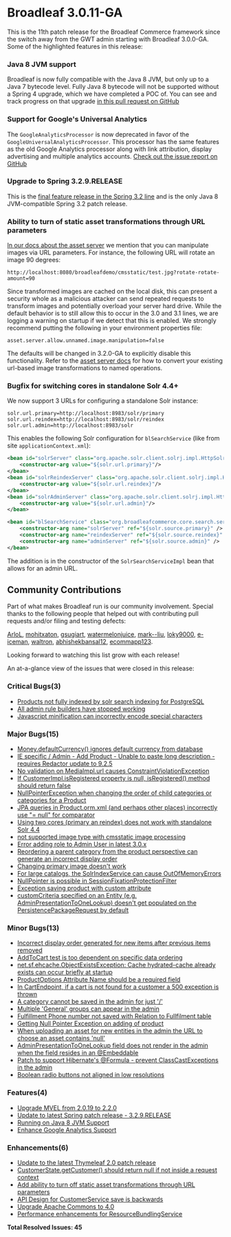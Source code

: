# Broadleaf 3.0.11-GA

This is the 11th patch release for the Broadleaf Commerce framework since the switch away from the GWT admin starting with Broadleaf 3.0.0-GA. Some of the highlighted features in this release:

### Java 8 **JVM** support
 Broadleaf is now fully compatible with the Java 8 JVM, but only up to a Java 7 bytecode level. Fully Java 8 bytecode will not be supported without a Spring 4 upgrade, which we have completed a POC of. You can see and track progress on that upgrade [in this pull request on GitHub](https://github.com/BroadleafCommerce/BroadleafCommerce/pull/930)

### Support for Google's Universal Analytics
The `GoogleAnalyticsProcessor` is now deprecated in favor of the `GoogleUniversalAnalyticsProcessor`. This processor has the same features as the old Google Analytics processor along with link attribution, display advertising and multiple analytics accounts. [Check out the issue report on GitHub](https://github.com/BroadleafCommerce/BroadleafCommerce/issues/861)

### Upgrade to Spring 3.2.9.RELEASE
This is the [final feature release in the Spring 3.2 line](https://spring.io/blog/2014/05/20/spring-framework-4-0-5-3-2-9-released-next-stop-4-1) and is the only Java 8 JVM-compatible Spring 3.2 patch release.

### Ability to turn of static asset transformations through URL parameters
[In our docs about the asset server](http://www.broadleafcommerce.com/docs/core/current/broadleaf-concepts/additional-configuration/asset-server-configuration) we mention that you can manipulate images via URL parameters. For instance, the following URL will rotate an image 90 degrees:

```
http://localhost:8080/broadleafdemo/cmsstatic/test.jpg?rotate-rotate-amount=90
```

Since transformed images are cached on the local disk, this can present a security whole as a malicious attacker can send repeated requests to transform images and potentially overload your server hard drive. While the default behavior is to still allow this to occur in the 3.0 and 3.1 lines, we are logging a warning on startup if we detect that this is enabled. We strongly recommend putting the following in your environment properties file:

```config
asset.server.allow.unnamed.image.manipulation=false
```

The defaults will be changed in 3.2.0-GA to explicitly disable this functionality. Refer to the [asset server docs](http://www.broadleafcommerce.com/docs/core/current/broadleaf-concepts/additional-configuration/asset-server-configuration) for how to convert your existing url-based image transformations to named operations.

### Bugfix for switching cores in standalone Solr 4.4+
We now support 3 URLs for configuring a standalone Solr instance:

```config
solr.url.primary=http://localhost:8983/solr/primary
solr.url.reindex=http://localhost:8983/solr/reindex
solr.url.admin=http://localhost:8983/solr
```

This enables the following Solr configuration for `blSearchService` (like from site `applicationContext.xml`):

```xml
<bean id="solrServer" class="org.apache.solr.client.solrj.impl.HttpSolrServer">
    <constructor-arg value="${solr.url.primary}"/>
</bean>
<bean id="solrReindexServer" class="org.apache.solr.client.solrj.impl.HttpSolrServer">
    <constructor-arg value="${solr.url.reindex}"/>
</bean>
<bean id="solrAdminServer" class="org.apache.solr.client.solrj.impl.HttpSolrServer">
    <constructor-arg value="${solr.url.admin}"/>
</bean>

<bean id="blSearchService" class="org.broadleafcommerce.core.search.service.solr.SolrSearchServiceImpl">
    <constructor-arg name="solrServer" ref="${solr.source.primary}" />
    <constructor-arg name="reindexServer" ref="${solr.source.reindex}" />
    <constructor-arg name="adminServer" ref="${solr.source.admin}" />
</bean>
```

The addition is in the constructor of the `SolrSearchServiceImpl` bean that allows for an admin URL.

## Community Contributions
Part of what makes Broadleaf run is our community involvement. Special thanks to the following people that helped out with contributing pull requests and/or filing and testing defects:

[ArloL](https://github.com/ArloL), [mohitxaton](https://github.com/mohitxaton), [gsugiart](https://github.com/gsugiart), [watermelonjuice](https://github.com/watermelonjuice), [mark--liu](https://github.com/mark--liu), [loky9000](https://github.com/loky9000), [e-iceman](https://github.com/e-iceman), [waltron](https://github.com/waltron), [abhishekbansal12](https://github.com/abhishekbansal12), [ecommapp123](https://github.com/ecommapp123).

Looking forward to watching this list grow with each release!

An at-a-glance view of the issues that were closed in this release:

### Critical Bugs(3)
- [Products not fully indexed by solr search indexing for PostgreSQL](https://github.com/BroadleafCommerce/BroadleafCommerce/issues/844)
- [All admin rule builders have stopped working](https://github.com/BroadleafCommerce/BroadleafCommerce/issues/836)
- [Javascript minification can incorrectly encode special characters](https://github.com/BroadleafCommerce/BroadleafCommerce/issues/800)

### Major Bugs(15)
- [Money.defaultCurrency() ignores default currency from database](https://github.com/BroadleafCommerce/BroadleafCommerce/issues/938)
- [IE specific / Admin - Add Product - Unable to paste long description - requires Redactor update to 9.2.5](https://github.com/BroadleafCommerce/BroadleafCommerce/issues/931)
- [No validation on MediaImpl.url causes ConstraintViolationException](https://github.com/BroadleafCommerce/BroadleafCommerce/issues/908)
- [If CustomerImpl.isRegistered property is null, isRegistered() method should return false](https://github.com/BroadleafCommerce/BroadleafCommerce/issues/896)
- [NullPointerException when changing the order of child categories or categories for a Product](https://github.com/BroadleafCommerce/BroadleafCommerce/issues/886)
- [JPA queries in Product.orm.xml (and perhaps other places) incorrectly use "= null" for comparator](https://github.com/BroadleafCommerce/BroadleafCommerce/issues/840)
- [Using two cores (primary an reindex)  does not work with standalone Solr 4.4](https://github.com/BroadleafCommerce/BroadleafCommerce/issues/819)
- [not supported image type with cmsstatic image processing](https://github.com/BroadleafCommerce/BroadleafCommerce/issues/798)
- [Error adding role to Admin User in latest 3.0.x](https://github.com/BroadleafCommerce/BroadleafCommerce/issues/788)
- [Reordering a parent category from the product perspective can generate an incorrect display order](https://github.com/BroadleafCommerce/BroadleafCommerce/issues/778)
- [Changing primary image doesn't work](https://github.com/BroadleafCommerce/BroadleafCommerce/issues/771)
- [For large catalogs, the SolrIndexService can cause OutOfMemoryErrors](https://github.com/BroadleafCommerce/BroadleafCommerce/issues/762)
- [NullPointer is possible in SessionFixationProtectionFilter ](https://github.com/BroadleafCommerce/BroadleafCommerce/issues/757)
- [Exception saving product with custom attribute](https://github.com/BroadleafCommerce/BroadleafCommerce/issues/735)
- [customCriteria specified on an Entity (e.g. AdminPresentationToOneLookup) doesn't get populated on the PersistencePackageRequest by default ](https://github.com/BroadleafCommerce/BroadleafCommerce/issues/792)

### Minor Bugs(13)
- [Incorrect display order generated for new items after previous items removed](https://github.com/BroadleafCommerce/BroadleafCommerce/issues/957)
- [AddToCart test is too dependent on specific data ordering](https://github.com/BroadleafCommerce/BroadleafCommerce/issues/904)
- [net.sf.ehcache.ObjectExistsException: Cache hydrated-cache already exists can occur briefly at startup](https://github.com/BroadleafCommerce/BroadleafCommerce/issues/875)
- [ProductOptions Attribute Name should be a required field](https://github.com/BroadleafCommerce/BroadleafCommerce/issues/874)
- [In CartEndpoint, if a cart is not found for a customer a 500 exception is thrown](https://github.com/BroadleafCommerce/BroadleafCommerce/issues/787)
- [A category cannot be saved in the admin for just '/'](https://github.com/BroadleafCommerce/BroadleafCommerce/issues/768)
- [Multiple 'General' groups can appear in the admin](https://github.com/BroadleafCommerce/BroadleafCommerce/issues/729)
- [Fulfillment Phone number not saved with Relation to Fullfilment table](https://github.com/BroadleafCommerce/BroadleafCommerce/issues/674)
- [Getting Null Pointer Exception on adding of product](https://github.com/BroadleafCommerce/BroadleafCommerce/issues/660)
- [When uploading an asset for new entities in the admin the URL to choose an asset contains 'null'](https://github.com/BroadleafCommerce/BroadleafCommerce/issues/490)
- [AdminPresentationToOneLookup field does not render in the admin when the field resides in an @Embeddable](https://github.com/BroadleafCommerce/BroadleafCommerce/issues/946)
- [Patch to support Hibernate's @Formula - prevent ClassCastExceptions in the admin](https://github.com/BroadleafCommerce/BroadleafCommerce/issues/898)
- [Boolean radio buttons not aligned in low resolutions](https://github.com/BroadleafCommerce/BroadleafCommerce/issues/877)

### Features(4)
- [Upgrade MVEL from 2.0.19 to 2.2.0](https://github.com/BroadleafCommerce/BroadleafCommerce/issues/906)
- [Update to latest Spring patch release - 3.2.9.RELEASE](https://github.com/BroadleafCommerce/BroadleafCommerce/issues/905)
- [Running on Java 8 JVM Support](https://github.com/BroadleafCommerce/BroadleafCommerce/issues/873)
- [Enhance Google Analytics Support](https://github.com/BroadleafCommerce/BroadleafCommerce/issues/861)

### Enhancements(6)
- [Update to the latest Thymeleaf 2.0 patch release](https://github.com/BroadleafCommerce/BroadleafCommerce/issues/928)
- [CustomerState.getCustomer() should return null if not inside a request context](https://github.com/BroadleafCommerce/BroadleafCommerce/issues/900)
- [Add ability to turn off static asset transformations through URL parameters](https://github.com/BroadleafCommerce/BroadleafCommerce/issues/856)
- [API Design for CustomerService save is backwards](https://github.com/BroadleafCommerce/BroadleafCommerce/issues/809)
- [Upgrade Apache Commons to 4.0](https://github.com/BroadleafCommerce/BroadleafCommerce/issues/794)
- [Performance enhancements for ResourceBundlingService](https://github.com/BroadleafCommerce/BroadleafCommerce/issues/772)


**Total Resolved Issues: 45**
